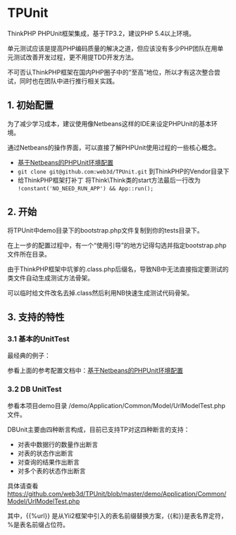 # TPUnit

ThinkPHP PHPUnit框架集成，基于TP3.2，建议PHP 5.4以上环境。

单元测试应该是提高PHP编码质量的解决之道，但应该没有多少PHP团队在用单元测试改善开发过程，更不用提TDD开发方法。

不可否认ThinkPHP框架在国内PHP圈子中的“至高”地位，所以才有这次整合尝试，同时也在团队中进行推行相关实践。

## 1. 初始配置

为了减少学习成本，建议使用像Netbeans这样的IDE来设定PHPUnit的基本环境。

通过Netbeans的操作界面，可以直接了解PHPUnit使用过程的一些核心概念。

  * [基于Netbeans的PHPUnit环境配置](http://www.cnblogs.com/x3d/p/phpunit-in-netbeans8.html)
  * ```git clone git@github.com:web3d/TPUnit.git```  到ThinkPHP的Vendor目录下
  * 给ThinkPHP框架打补丁 将Think\Think类的start方法最后一行改为 ```!constant('NO_NEED_RUN_APP') && App::run();```


## 2. 开始

将TPUnit中demo目录下的bootstrap.php文件复制到你的tests目录下。

在上一步的配置过程中，有一个“使用引导”的地方记得勾选并指定bootstrap.php文件所在目录。

由于ThinkPHP框架中坑爹的.class.php后缀名，导致NB中无法直接指定要测试的类文件自动生成测试方法骨架。

可以临时给文件改名去掉.class然后利用NB快速生成测试代码骨架。

## 3. 支持的特性

### 3.1 基本的UnitTest

最经典的例子：

参看上面的参考配置文档中：[基于Netbeans的PHPUnit环境配置](http://www.cnblogs.com/x3d/p/phpunit-in-netbeans8.html)

### 3.2 DB UnitTest

参看本项目demo目录 /demo/Application/Common/Model/UrlModelTest.php 文件。

DBUnit主要由四种断言构成，目前已支持TP对这四种断言的支持：

* 对表中数据行的数量作出断言
* 对表的状态作出断言
* 对查询的结果作出断言
* 对多个表的状态作出断言

具体请查看<https://github.com/web3d/TPUnit/blob/master/demo/Application/Common/Model/UrlModelTest.php>

其中，{{%url}} 是从Yii2框架中引入的表名前缀替换方案，{{和}}是表名界定符，%是表名前缀占位符。